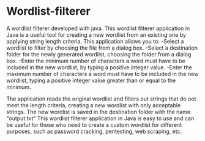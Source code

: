 # Wordlist-filterer
A wordlist filterer developed with java.
This wordlist filterer application in Java is a useful tool for creating a new wordlist from an existing one by applying string length criteria. This application allows you to: 
-Select a wordlist to filter by choosing the file from a dialog box. 
-Select a destination folder for the newly generated wordlist, choosing the folder from a dialog box. 
-Enter the minimum number of characters a word must have to be included in the new wordlist, by typing a positive integer value. 
-Enter the maximum number of characters a word must have to be included in the new wordlist, typing a positive integer value greater than or equal to the minimum. 

The application reads the original wordlist and filters out strings that do not meet the length criteria, creating a new wordlist with only acceptable strings. 
The new wordlist is saved in the destination folder with the name "output.txt" This wordlist filterer application in Java is easy to use and can be useful for those who need to create a custom wordlist for different purposes, such as password cracking, pentesting, web scraping, etc.
